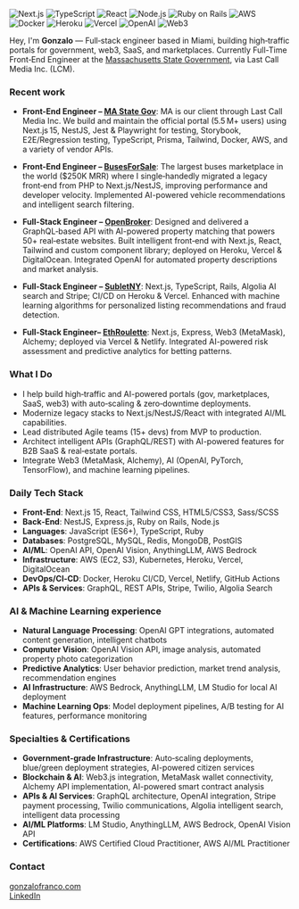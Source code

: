 <div align="start">
  
  ![Next.js](https://img.shields.io/badge/Next.js-000000?style=flat&logo=next.js&logoColor=white)
  ![TypeScript](https://img.shields.io/badge/TypeScript-007ACC?style=flat&logo=typescript&logoColor=white)
  ![React](https://img.shields.io/badge/React-20232A?style=flat&logo=react&logoColor=61DAFB)
  ![Node.js](https://img.shields.io/badge/Node.js-43853D?style=flat&logo=node.js&logoColor=white)
  ![Ruby on Rails](https://img.shields.io/badge/Ruby_on_Rails-CC0000?style=flat&logo=ruby-on-rails&logoColor=white)
  ![AWS](https://img.shields.io/badge/Amazon_AWS-232F3E?style=flat&logo=amazon-aws&logoColor=white)
  ![Docker](https://img.shields.io/badge/Docker-2496ED?style=flat&logo=docker&logoColor=white)
  ![Heroku](https://img.shields.io/badge/Heroku-430098?style=flat&logo=heroku&logoColor=white)
  ![Vercel](https://img.shields.io/badge/Vercel-000000?style=flat&logo=vercel&logoColor=white)
  ![OpenAI](https://img.shields.io/badge/OpenAI-412991?style=flat&logo=openai&logoColor=white)
  ![Web3](https://img.shields.io/badge/Web3-F16822?style=flat&logo=web3.js&logoColor=white)

</div>

Hey, I'm **Gonzalo** — Full‑stack engineer based in Miami, building high‑traffic portals for government, web3, SaaS, and marketplaces. Currently Full-Time Front‑End Engineer at the [Massachusetts State Government](https://my.mass.gov), via Last Call Media Inc. (LCM).

### Recent work

- **Front-End Engineer – [MA State Gov](https://my.mass.gov)**: MA is our client through Last Call Media Inc. We build and maintain the official portal (5.5 M+ users) using Next.js 15, NestJS, Jest & Playwright for testing, Storybook, E2E/Regression testing, TypeScript, Prisma, Tailwind, Docker, AWS, and a variety of vendor APIs.

- **Front-End Engineer – [BusesForSale](https://busesforsale.com)**: The largest buses marketplace in the world ($250K MRR) where I single‑handedly migrated a legacy front‑end from PHP to Next.js/NestJS, improving performance and developer velocity. Implemented AI-powered vehicle recommendations and intelligent search filtering.

- **Full-Stack Engineer – [OpenBroker](https://openbroker.com)**: Designed and delivered a GraphQL‑based API with AI-powered property matching that powers 50+ real‑estate websites. Built intelligent front‑end with Next.js, React, Tailwind and custom component library; deployed on Heroku, Vercel & DigitalOcean. Integrated OpenAI for automated property descriptions and market analysis.

- **Full‑Stack Engineer – [SubletNY](https://subletny.com)**: Next.js, TypeScript, Rails, Algolia AI search and Stripe; CI/CD on Heroku & Vercel. Enhanced with machine learning algorithms for personalized listing recommendations and fraud detection.

- **Full‑Stack Engineer– [EthRoulette](https://eth-roulette.com)**: Next.js, Express, Web3 (MetaMask), Alchemy; deployed via Vercel & Netlify. Integrated AI-powered risk assessment and predictive analytics for betting patterns.

### What I Do

- I help build high‑traffic and AI-powered portals (gov, marketplaces, SaaS, web3) with auto‑scaling & zero‑downtime deployments.
- Modernize legacy stacks to Next.js/NestJS/React with integrated AI/ML capabilities.
- Lead distributed Agile teams (15+ devs) from MVP to production.
- Architect intelligent APIs (GraphQL/REST) with AI-powered features for B2B SaaS & real‑estate portals.
- Integrate Web3 (MetaMask, Alchemy), AI (OpenAI, PyTorch, TensorFlow), and machine learning pipelines.

### Daily Tech Stack

- **Front‑End**: Next.js 15, React, Tailwind CSS, HTML5/CSS3, Sass/SCSS
- **Back‑End**: NestJS, Express.js, Ruby on Rails, Node.js
- **Languages**: JavaScript (ES6+), TypeScript, Ruby
- **Databases**: PostgreSQL, MySQL, Redis, MongoDB, PostGIS
- **AI/ML**: OpenAI API, OpenAI Vision, AnythingLLM, AWS Bedrock
- **Infrastructure**: AWS (EC2, S3), Kubernetes, Heroku, Vercel, DigitalOcean
- **DevOps/CI‑CD**: Docker, Heroku CI/CD, Vercel, Netlify, GitHub Actions
- **APIs & Services**: GraphQL, REST APIs, Stripe, Twilio, Algolia Search


### AI & Machine Learning experience

- **Natural Language Processing**: OpenAI GPT integrations, automated content generation, intelligent chatbots
- **Computer Vision**: OpenAI Vision API, image analysis, automated property photo categorization
- **Predictive Analytics**: User behavior prediction, market trend analysis, recommendation engines
- **AI Infrastructure**: AWS Bedrock, AnythingLLM, LM Studio for local AI deployment
- **Machine Learning Ops**: Model deployment pipelines, A/B testing for AI features, performance monitoring

### Specialties & Certifications

- **Government‑grade Infrastructure**: Auto‑scaling deployments, blue/green deployment strategies, AI-powered citizen services
- **Blockchain & AI**: Web3.js integration, MetaMask wallet connectivity, Alchemy API implementation, AI-powered smart contract analysis
- **APIs & AI Services**: GraphQL architecture, OpenAI integration, Stripe payment processing, Twilio communications, Algolia intelligent search, intelligent data processing
- **AI/ML Platforms**: LM Studio, AnythingLLM, AWS Bedrock, OpenAI Vision API
- **Certifications**: AWS Certified Cloud Practitioner, AWS AI/ML Practitioner

### Contact

[gonzalofranco.com](https://www.gonzalofranco.com)  
[LinkedIn](https://linkedin.com/in/gfrancomontero)
